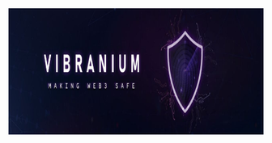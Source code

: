 <br>
<br>
<p align="center">
<img width="1000" height="250" src="https://github.com/VibraniumAudits/.github/blob/main/assets/banner.jpg">
</p>
